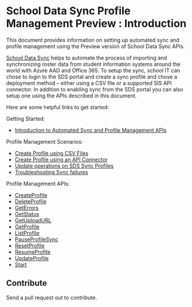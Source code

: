 # School Data Sync Profile Management Preview : Introduction
This document provides information on setting up automated sync and profile management using the Preview version of School Data Sync APIs.

[School Data Sync](https://sds.microsoft.com/) helps to automate the process of importing and synchronizing roster data from student information systems around the world with Azure AAD and Office 365. To setup the sync, school IT can chose to login to the SDS portal and create a sync profile and chose a deployment method – either using a CSV file or a supported SIS API connector.  In addition to enabling sync from the SDS portal you can also setup one using the APIs described in this document.

Here are some helpful links to get started:

Getting Started:

- [Introduction to Automated Sync and Profile Management APIs](./scenarios/SDSProfileAPIIntroduction.md)

Profile Management Scenarios:
- [Create Profile using CSV Files](./scenarios/SDS-Create-Profile.md)
- [Create Profile using an API Connector](./scenarios/SDS-Create-ProfileAPI.md)
- [Update operations on SDS Sync Profiles](./scenarios/Update-Sync-Profiles.md)
- [Troubleshooting Sync failures](./scenarios/Troubleshooting-Sync-Failures.md)

Profile Management APIs:
- [CreateProfile](./api/educationsynchronizationProfile_create.md)
- [DeleteProfile](./api/educationsynchronizationProfile_delete.md)
- [GetErrors](./api/educationsynchronizationProfile_get_errors.md)
- [GetStatus](./api/educationsynchronizationProfile_get_status.md)
- [GetUploadURL](./api/educationsynchronizationProfile_get_uploadurl.md)
- [GetProfile](./api/educationsynchronizationProfile_get.md)
- [ListProfile](./api/educationsynchronizationProfile_list.md)
- [PauseProfileSync](./api/educationsynchronizationProfile_post_reset.md)
- [ResetProfile](./api/educationsynchronizationProfile_get.md)
- [ResumeProfile](./api/educationsynchronizationProfile_post_resume.md)
- [UpdateProfile](./api/educationsynchronizationProfile_update.md)
- [Start](./api/educationsynchronizationProfile_post_start.md)

## Contribute
Send a pull request out to contribute.

